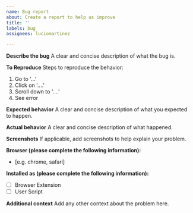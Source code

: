 ```yaml
---
name: Bug report
about: Create a report to help us improve
title: ''
labels: bug
assignees: luciomartinez

---
```


**Describe the bug**
A clear and concise description of what the bug is.

**To Reproduce**
Steps to reproduce the behavior:
1. Go to '...'
2. Click on '....'
3. Scroll down to '....'
4. See error

**Expected behavior**
A clear and concise description of what you expected to happen.

**Actual behavior**
A clear and concise description of what happened.

**Screenshots**
If applicable, add screenshots to help explain your problem.

**Browser (please complete the following information):**
 - [e.g. chrome, safari]

**Installed as (please complete the following information):**
 - [ ] Browser Extension
 - [ ] User Script

**Additional context**
Add any other context about the problem here.
